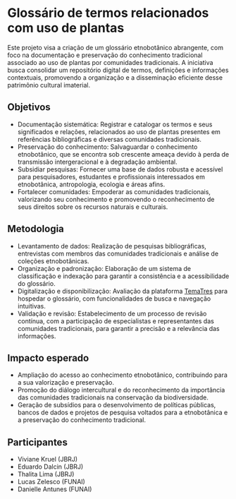 # Glossário de termos relacionados com uso de plantas

Este projeto visa a criação de um glossário etnobotânico abrangente, com foco na documentação e preservação do conhecimento tradicional associado ao uso de plantas por comunidades tradicionais. A iniciativa busca consolidar um repositório digital de termos, definições e informações contextuais, promovendo a organização e a disseminação eficiente desse patrimônio cultural imaterial.

## Objetivos

* Documentação sistemática: Registrar e catalogar os termos e seus significados e relações, relacionados ao uso de plantas presentes em referências bibliográficas e diversas comunidades tradicionais.
* Preservação do conhecimento: Salvaguardar o conhecimento etnobotânico, que se encontra sob crescente ameaça devido à perda de transmissão intergeracional e à degradação ambiental.
* Subsidiar pesquisas: Fornecer uma base de dados robusta e acessível para pesquisadores, estudantes e profissionais interessados em etnobotânica, antropologia, ecologia e áreas afins.
* Fortalecer comunidades: Empoderar as comunidades tradicionais, valorizando seu conhecimento e promovendo o reconhecimento de seus direitos sobre os recursos naturais e culturais.

## Metodologia

* Levantamento de dados: Realização de pesquisas bibliográficas, entrevistas com membros das comunidades tradicionais e análise de coleções etnobotânicas.
* Organização e padronização: Elaboração de um sistema de classificação e indexação para garantir a consistência e a acessibilidade do glossário.
* Digitalização e disponibilização: Avaliação da plataforma [TemaTres](https://vocabularyserver.com/web/) para hospedar o glossário, com funcionalidades de busca e navegação intuitivas.
* Validação e revisão: Estabelecimento de um processo de revisão contínua, com a participação de especialistas e representantes das comunidades tradicionais, para garantir a precisão e a relevância das informações.

## Impacto esperado

* Ampliação do acesso ao conhecimento etnobotânico, contribuindo para a sua valorização e preservação.
* Promoção do diálogo intercultural e do reconhecimento da importância das comunidades tradicionais na conservação da biodiversidade.
* Geração de subsídios para o desenvolvimento de políticas públicas, bancos de dados e projetos de pesquisa voltados para a etnobotânica e a preservação do conhecimento tradicional.

## Participantes

* Viviane Kruel (JBRJ)
* Eduardo Dalcin (JBRJ)
* Thalita Lima (JBRJ)
* Lucas Zelesco (FUNAI)
* Danielle Antunes (FUNAI)